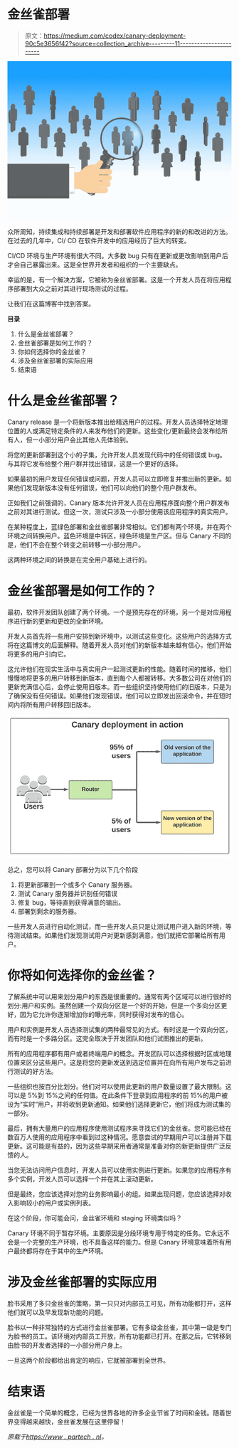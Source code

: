 # 金丝雀部署

> 原文：<https://medium.com/codex/canary-deployment-90c5e3656f42?source=collection_archive---------11----------------------->

![](img/5a17bb5b576d1c68e24eed7b94d8e990.png)

众所周知，持续集成和持续部署是开发和部署软件应用程序的新的和改进的方法。在过去的几年中，CI/ CD 在软件开发中的应用经历了巨大的转变。

CI/CD 环境与生产环境有很大不同。大多数 bug 只有在更新或更改影响到用户后才会自己暴露出来。这是全世界开发者和组织的一个主要缺点。

幸运的是，有一个解决方案，它被称为金丝雀部署。这是一个开发人员在将应用程序部署到大众之前对其进行现场测试的过程。

让我们在这篇博客中找到答案。

**目录**

1.  什么是金丝雀部署？
2.  金丝雀部署是如何工作的？
3.  你如何选择你的金丝雀？
4.  涉及金丝雀部署的实际应用
5.  结束语

# 什么是金丝雀部署？

Canary release 是一个将新版本推出给精选用户的过程。开发人员选择特定地理位置的人或满足特定条件的人来发布他们的更新。这些变化/更新最终会发布给所有人，但一小部分用户会比其他人先体验到。

将您的更新部署到这个小的子集，允许开发人员发现代码中的任何错误或 bug。与其将它发布给整个用户群并找出错误，这是一个更好的选择。

如果最初的用户发现任何错误或问题，开发人员可以立即修复并推出新的更新。如果他们发现新版本没有任何错误，他们可以向他们的整个用户群发布。

正如我们之前强调的，Canary 版本允许开发人员在应用程序面向整个用户群发布之前对其进行测试。但这一次，测试只涉及一小部分使用该应用程序的真实用户。

在某种程度上，蓝绿色部署和金丝雀部署非常相似。它们都有两个环境，并在两个环境之间转换用户。蓝色环境是中转区，绿色环境是生产区。但与 Canary 不同的是，他们不会在整个转变之前转移一小部分用户。

这两种环境之间的转换是在完全用户基础上进行的。

# 金丝雀部署是如何工作的？

最初，软件开发团队创建了两个环境。一个是预先存在的环境，另一个是对应用程序进行新的更新和更改的全新环境。

开发人员首先将一些用户安排到新环境中，以测试这些变化。这些用户的选择方式将在这篇博文的后面解释。随着开发人员对他们的新版本越来越有信心，他们开始将更多的用户引向它。

这允许他们在现实生活中与真实用户一起测试更新的性能。随着时间的推移，他们慢慢地将更多的用户转移到新版本，直到每个人都被转移。大多数公司在对他们的更新充满信心后，会停止使用旧版本。而一些组织坚持使用他们的旧版本，只是为了确保没有任何错误。如果他们发现错误，他们可以立即发出回滚命令，并在短时间内将所有用户转移回旧版本。

![](img/6808f735f4b66ad17d7522f16fb082e5.png)

总之，您可以将 Canary 部署分为以下几个阶段

1.  将更新部署到一个或多个 Canary 服务器。
2.  测试 Canary 服务器并识别任何错误
3.  修复 bug，等待直到获得满意的输出。
4.  部署到剩余的服务器。

一些开发人员进行自动化测试，而一些开发人员只是让测试用户进入新的环境，等待测试结束。如果他们发现测试用户对更新感到满意，他们就把它部署给所有用户。

# 你将如何选择你的金丝雀？

了解系统中可以用来划分用户的东西是很重要的。通常有两个区域可以进行很好的划分:用户和实例。虽然创建一个双向分区是一个好的开始，但是一个多向分区更好，因为它允许你逐渐增加你的曝光率，同时获得对发布的信心。

用户和实例是开发人员选择测试集的两种最常见的方式。有时这是一个双向分区，而有时是一个多路分区。这完全取决于开发团队和他们试图推出的更新。

所有的应用程序都有用户或者终端用户的概念。开发团队可以选择根据时区或地理位置来区分这些用户。这是将您的更新发送到选定位置并在向所有用户发布之前进行测试的好方法。

一些组织也按百分比划分。他们对可以使用此更新的用户数量设置了最大限制。这可以是 5%到 15%之间的任何值。在此条件下登录到应用程序的前 15%的用户被设为“实时”用户，并将收到更新通知。如果他们选择更新它，他们将成为测试集的一部分。

最后，拥有大量用户的应用程序使用测试程序来寻找它们的金丝雀。您可能已经在数百万人使用的应用程序中看到过这种情况。愿意尝试的早期用户可以注册并下载更新。这可能是有益的，因为这些早期采用者通常是准备对你的新更新提供广泛反馈的人。

当您无法访问用户信息时，开发人员可以使用实例进行更新。如果您的应用程序有多个实例，开发人员可以选择一个并在其上滚动更新。

但是最终，您应该选择对您的业务影响最小的组。如果出现问题，您应该选择对收入影响较小的用户或实例列表。

在这个阶段，你可能会问，金丝雀环境和 staging 环境类似吗？

Canary 环境不同于暂存环境。主要原因是分段环境专用于特定的任务。它永远不会是一个完整的生产环境，也不具备这样的能力。但是 Canary 环境意味着所有用户最终都将存在于其中的生产环境。

# 涉及金丝雀部署的实际应用

脸书采用了多只金丝雀的策略，第一只只对内部员工可见，所有功能都打开，这样他们就可以及早发现新功能的问题。

脸书以一种非常独特的方式进行金丝雀部署。它有多级金丝雀，其中第一级是专门为脸书的员工。该环境对内部员工开放，所有功能都已打开。在那之后，它转移到由脸书的开发者选择的一小部分用户身上。

一旦这两个阶段都给出肯定的响应，它就被部署到全世界。

# 结束语

金丝雀是一个简单的概念，已经为世界各地的许多企业节省了时间和金钱。随着世界变得越来越快，金丝雀发展在这里停留！

*原载于*[*https://www . partech . nl*](https://www.partech.nl/nl/publicaties/2021/04/canary-deployment)*。*